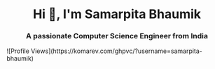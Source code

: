 <h1 align="center">Hi 👋, I'm Samarpita Bhaumik</h1>
<h3 align="center">A passionate Computer Science Engineer from India</h3>
![Profile Views](https://komarev.com/ghpvc/?username=samarpita-bhaumik)


